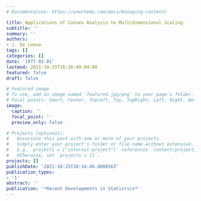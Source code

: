 ```yaml
---
# Documentation: https://wowchemy.com/docs/managing-content/

title: Applications of Convex Analysis to Multidimensional Scaling
subtitle: ''
summary: ''
authors:
- J. De Leeuw
tags: []
categories: []
date: '1977-01-01'
lastmod: 2021-10-25T16:16:49-04:00
featured: false
draft: false

# Featured image
# To use, add an image named `featured.jpg/png` to your page's folder.
# Focal points: Smart, Center, TopLeft, Top, TopRight, Left, Right, BottomLeft, Bottom, BottomRight.
image:
  caption: ''
  focal_point: ''
  preview_only: false

# Projects (optional).
#   Associate this post with one or more of your projects.
#   Simply enter your project's folder or file name without extension.
#   E.g. `projects = ["internal-project"]` references `content/project/deep-learning/index.md`.
#   Otherwise, set `projects = []`.
projects: []
publishDate: '2021-10-25T20:16:49.800036Z'
publication_types:
- '1'
abstract: ''
publication: '*Recent Developments in Statistics*'
---
```

